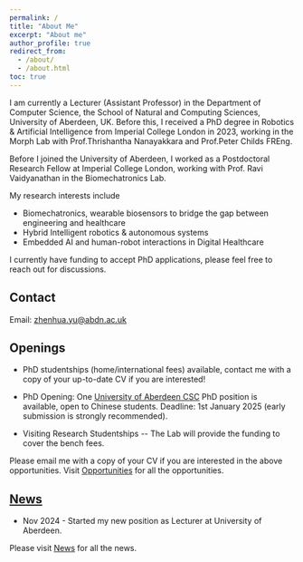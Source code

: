 ```yaml
---
permalink: /
title: "About Me"
excerpt: "About me"
author_profile: true
redirect_from:
  - /about/
  - /about.html
toc: true
---
```


I am currently a Lecturer (Assistant Professor) in the Department of Computer Science, the School of Natural and Computing Sciences, University of Aberdeen, UK. Before this, I received a PhD degree in Robotics & Artificial Intelligence from Imperial College London in 2023, working in the Morph Lab with Prof.Thrishantha Nanayakkara and Prof.Peter Childs FREng.

Before I joined the University of Aberdeen, I worked as a Postdoctoral Research Fellow at Imperial College London, working with Prof. Ravi Vaidyanathan in the Biomechatronics Lab.

My research interests include

* Biomechatronics, wearable biosensors to bridge the gap between engineering and healthcare
* Hybrid Intelligent robotics & autonomous systems
* Embedded AI and human-robot interactions in Digital Healthcare

I currently have funding to accept PhD applications, please feel free to reach out for discussions.

## Contact
Email: zhenhua.yu@abdn.ac.uk  

## Openings

* PhD studentships (home/international fees) available, contact me with a copy of your up-to-date CV if you are interested!
  
* PhD Opening: One [University of Aberdeen CSC](https://www.abdn.ac.uk/study/funding/348) PhD position is available, open to Chinese students. Deadline: 1st January 2025 (early submission is strongly recommended). 

* Visiting Research Studentships -- The Lab will provide the funding to cover the bench fees.

Please email me with a copy of your CV if you are interested in the above opportunities. Visit [Opportunities](/opportunities/) for all the opportunities.

## [News](/news/)
* Nov 2024 - Started my new position as Lecturer at University of Aberdeen.

Please visit [News](/news/) for all the news.
